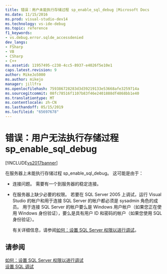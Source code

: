 ```yaml
---
title: 错误：用户未能执行存储过程 sp_enable_sql_debug |Microsoft Docs
ms.date: 11/15/2016
ms.prod: visual-studio-dev14
ms.technology: vs-ide-debug
ms.topic: reference
f1_keywords:
- vs.debug.error.sqlde_accessdenied
dev_langs:
- FSharp
- VB
- CSharp
- C++
ms.assetid: 11957495-c238-4cc5-8937-e4026f5e10e1
caps.latest.revision: 9
author: MikeJo5000
ms.author: mikejo
manager: jillfra
ms.openlocfilehash: 759386728283d3d39219133e53668afe3259714a
ms.sourcegitcommit: 08fc78516f1107b83f46e2401888df4868bb1e40
ms.translationtype: MT
ms.contentlocale: zh-CN
ms.lasthandoff: 05/15/2019
ms.locfileid: "65697678"
---
```

# <a name="error-user-could-not-execute-stored-procedure-spenablesqldebug"></a>错误：用户无法执行存储过程 sp_enable_sql_debug
[!INCLUDE[vs2017banner](../includes/vs2017banner.md)]

在服务器上未能执行存储过程 sp_enable_sql_debug。 这可能是由于：  
  
- 连接问题。 需要有一个到服务器的稳定连接。  
  
- 在服务器上缺少必要的权限。 若要在 SQL Server 2005 上调试，运行 Visual Studio 的帐户和用于连接 SQL Server 的帐户都必须是 sysadmin 角色的成员。 用于连接 SQL Server 的帐户要么是 Windows 用户帐户（如果您正在使用 Windows 身份验证），要么是具有用户 ID 和密码的帐户（如果您使用 SQL 身份验证）。  
  
  有关详细信息，请参阅[如何：设置 SQL Server 权限以进行调试](https://msdn.microsoft.com/84e088d0-0409-41d4-841b-f5d4b0fda414)。  
  
## <a name="see-also"></a>请参阅  
 [如何：设置 SQL Server 权限以进行调试](https://msdn.microsoft.com/84e088d0-0409-41d4-841b-f5d4b0fda414)   
 [设置 SQL 调试](https://msdn.microsoft.com/3db09e68-edcc-42de-9c22-4e97cfd55ab3)
